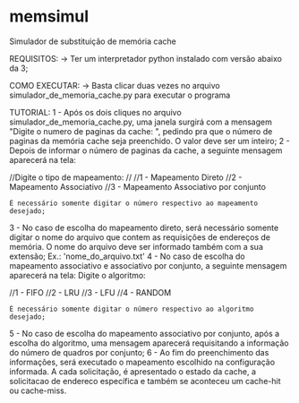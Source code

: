 # memsimul
Simulador de substituição de memória cache

REQUISITOS:
-> Ter um interpretador python instalado com versão abaixo da 3;

COMO EXECUTAR:
-> Basta clicar duas vezes no arquivo simulador_de_memoria_cache.py para executar o programa

TUTORIAL:
1 - Após os dois cliques no arquivo simulador_de_memoria_cache.py, uma janela surgirá com a mensagem "Digite o numero de paginas da cache: ", pedindo pra que o número de paginas da memória cache seja preenchido. O valor deve ser um inteiro;
2 - Depois de informar o número de paginas da cache, a seguinte mensagem aparecerá na tela:

//Digite o tipo de mapeamento: 
//
//1 - Mapeamento Direto
//2 - Mapeamento Associativo
//3 - Mapeamento Associativo por conjunto

    É necessário somente digitar o número respectivo ao mapeamento desejado;
3 - No caso de escolha do mapeamento direto, será necessário somente digitar o nome do arquivo que contem as requisições de endereços de memória. O nome do arquivo deve ser informado também com a sua extensão; Ex.: 'nome_do_arquivo.txt' 
4 - No caso de escolha do mapeamento associativo e associativo por conjunto, a seguinte mensagem aparecerá na tela:
Digite o algoritmo: 

//1 - FIFO
//2 - LRU
//3 - LFU
//4 - RANDOM

    É necessário somente digitar o número respectivo ao algoritmo desejado;
    
5 - No caso de escolha do mapeamento associativo por conjunto, após a escolha do algoritmo, uma mensagem aparecerá requisitando a informação do número de quadros por conjunto;
6 - Ao fim do preenchimento das informações, será executado o mapeamento escolhido na configuração informada. A cada solicitação, é apresentado o estado da cache, a solicitacao de endereco específica e também se aconteceu um cache-hit ou cache-miss. 
    
